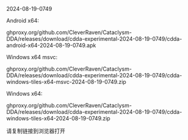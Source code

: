 2024-08-19-0749

Android x64:

ghproxy.org/github.com/CleverRaven/Cataclysm-DDA/releases/download/cdda-experimental-2024-08-19-0749/cdda-android-x64-2024-08-19-0749.apk

Windows x64 msvc:

ghproxy.org/github.com/CleverRaven/Cataclysm-DDA/releases/download/cdda-experimental-2024-08-19-0749/cdda-windows-tiles-x64-msvc-2024-08-19-0749.zip

Windows x64:

ghproxy.org/github.com/CleverRaven/Cataclysm-DDA/releases/download/cdda-experimental-2024-08-19-0749/cdda-windows-tiles-x64-2024-08-19-0749.zip

请复制链接到浏览器打开

